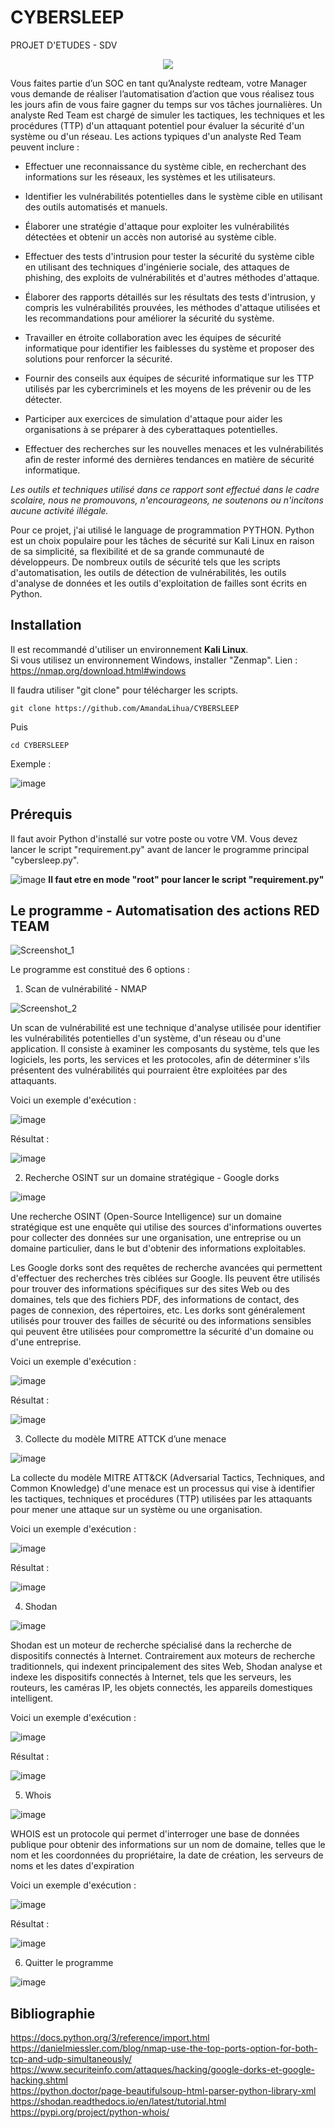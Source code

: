 # CYBERSLEEP
PROJET D'ETUDES - SDV 

<p align="center">
  <img src="https://user-images.githubusercontent.com/60131013/227723653-cee18b3e-319b-4831-9edc-a21a5fb5e014.png" />
</p>

Vous faites partie d’un SOC en tant qu’Analyste redteam, votre Manager vous demande de réaliser l’automatisation d’action que vous réalisez tous les jours afin de vous faire gagner du temps sur vos tâches journalières.
Un analyste Red Team est chargé de simuler les tactiques, les techniques et les procédures (TTP) d'un attaquant potentiel pour évaluer la sécurité d'un système ou d'un réseau. Les actions typiques d'un analyste Red Team peuvent inclure :
- Effectuer une reconnaissance du système cible, en recherchant des informations sur les réseaux, les systèmes et les utilisateurs.

- Identifier les vulnérabilités potentielles dans le système cible en utilisant des outils automatisés et manuels.

- Élaborer une stratégie d'attaque pour exploiter les vulnérabilités détectées et obtenir un accès non autorisé au système cible.
- Effectuer des tests d'intrusion pour tester la sécurité du système cible en utilisant des techniques d'ingénierie sociale, des attaques de phishing, des exploits de  vulnérabilités et d'autres méthodes d'attaque.
- Élaborer des rapports détaillés sur les résultats des tests d'intrusion, y compris les vulnérabilités prouvées, les méthodes d'attaque utilisées et les recommandations pour améliorer la sécurité du système.
- Travailler en étroite collaboration avec les équipes de sécurité informatique pour identifier les faiblesses du système et proposer des solutions pour renforcer la sécurité.
- Fournir des conseils aux équipes de sécurité informatique sur les TTP utilisés par les cybercriminels et les moyens de les prévenir ou de les détecter.
- Participer aux exercices de simulation d'attaque pour aider les organisations à se préparer à des cyberattaques potentielles.
- Effectuer des recherches sur les nouvelles menaces et les vulnérabilités afin de rester informé des dernières tendances en matière de sécurité informatique.


*Les outils et techniques utilisé dans ce rapport sont effectué dans le cadre scolaire, nous ne promouvons, n'encourageons, ne soutenons ou n'incitons aucune activité illégale.*

Pour ce projet, j'ai utilisé le language de programmation PYTHON.
Python est un choix populaire pour les tâches de sécurité sur Kali Linux en raison de sa simplicité, sa flexibilité et de sa grande communauté de développeurs. De nombreux outils de sécurité tels que les scripts d'automatisation, les outils de détection de vulnérabilités, les outils d'analyse de données et les outils d'exploitation de failles sont écrits en Python.

## Installation
Il est recommandé d'utiliser un environnement **Kali Linux**.   
Si vous utilisez un environnement Windows, installer "Zenmap". Lien : https://nmap.org/download.html#windows

Il faudra utiliser "git clone" pour télécharger les scripts.
<pre><code>git clone https://github.com/AmandaLihua/CYBERSLEEP</code></pre>
Puis
<pre><code>cd CYBERSLEEP </code></pre>

Exemple :

![image](https://user-images.githubusercontent.com/60131013/227732750-925b28f6-7979-4190-88d4-649c3d503a93.png)


## Prérequis 
Il faut avoir Python d'installé sur votre poste ou votre VM.
Vous devez lancer le script "requirement.py" avant de lancer le programme principal "cybersleep.py".

![image](https://user-images.githubusercontent.com/60131013/227732944-6d4983a1-db94-476a-b6f4-e5292528de69.png)  **Il faut etre en mode "root" pour lancer le script "requirement.py"**


## Le programme - Automatisation des actions RED TEAM

![Screenshot_1](https://user-images.githubusercontent.com/60131013/227724419-9178dc06-69f5-4aac-8343-0a1397a9a396.png)

Le programme est constitué des 6 options :
1. Scan de vulnérabilité - NMAP

![Screenshot_2](https://user-images.githubusercontent.com/60131013/227724651-665fb5d6-f978-4ba6-a645-cb9be5277905.png)

Un scan de vulnérabilité est une technique d'analyse utilisée pour identifier les vulnérabilités potentielles d'un système, d'un réseau ou d'une application. Il consiste à examiner les composants du système, tels que les logiciels, les ports, les services et les protocoles, afin de déterminer s'ils présentent des vulnérabilités qui pourraient être exploitées par des attaquants.

Voici un exemple d'exécution : 

![image](https://user-images.githubusercontent.com/60131013/227728385-171c4abb-9455-44b1-8aee-423cc85455b8.png)

Résultat :

![image](https://user-images.githubusercontent.com/60131013/227728476-cb72c7ff-d849-4272-bd73-95ec64b8af23.png)


2. Recherche OSINT sur un domaine stratégique - Google dorks

![image](https://user-images.githubusercontent.com/60131013/227724707-3df07dea-c522-4267-a278-9f8efcc4654e.png)

Une recherche OSINT (Open-Source Intelligence) sur un domaine stratégique est une enquête qui utilise des sources d'informations ouvertes pour collecter des données sur une organisation, une entreprise ou un domaine particulier, dans le but d'obtenir des informations exploitables.

Les Google dorks sont des requêtes de recherche avancées qui permettent d'effectuer des recherches très ciblées sur Google. Ils peuvent être utilisés pour trouver des informations spécifiques sur des sites Web ou des domaines, tels que des fichiers PDF, des informations de contact, des pages de connexion, des répertoires, etc. Les dorks sont généralement utilisés pour trouver des failles de sécurité ou des informations sensibles qui peuvent être utilisées pour compromettre la sécurité d'un domaine ou d'une entreprise.

Voici un exemple d'exécution : 

![image](https://user-images.githubusercontent.com/60131013/227729090-313edf33-2166-4b88-96e9-dbc7ad496844.png)

Résultat :

![image](https://user-images.githubusercontent.com/60131013/227729119-a30f556a-93fb-4c12-a383-ede580f91044.png)

3. Collecte du modèle MITRE ATTCK d’une menace

![image](https://user-images.githubusercontent.com/60131013/227724723-2d4e2f78-f5f5-4aaa-8d40-059915ca9e7d.png)

La collecte du modèle MITRE ATT&CK (Adversarial Tactics, Techniques, and Common Knowledge) d'une menace est un processus qui vise à identifier les tactiques, techniques et procédures (TTP) utilisées par les attaquants pour mener une attaque sur un système ou une organisation. 

Voici un exemple d'exécution : 

![image](https://user-images.githubusercontent.com/60131013/227729161-204c389d-08d1-4edb-9c58-3ffb3b3078d3.png)

Résultat :

![image](https://user-images.githubusercontent.com/60131013/227729200-560b1f12-b7e1-4085-b842-bec3a97954e3.png)

4. Shodan

![image](https://user-images.githubusercontent.com/60131013/227724744-135909e9-773f-49cd-9548-22aee989f42a.png)

Shodan est un moteur de recherche spécialisé dans la recherche de dispositifs connectés à Internet. Contrairement aux moteurs de recherche traditionnels, qui indexent principalement des sites Web, Shodan analyse et indexe les dispositifs connectés à Internet, tels que les serveurs, les routeurs, les caméras IP, les objets connectés, les appareils domestiques intelligent.

Voici un exemple d'exécution : 

![image](https://user-images.githubusercontent.com/60131013/227729398-47746774-34e7-4742-a707-f2bbc19e8f22.png)

Résultat :

![image](https://user-images.githubusercontent.com/60131013/227733621-b02b7c73-cd1a-4d49-a56f-20449b0ef43a.png)

5. Whois

![image](https://user-images.githubusercontent.com/60131013/227724770-4c8c717a-f12f-4864-a892-3c5b375e75c7.png)

WHOIS est un protocole qui permet d'interroger une base de données publique pour obtenir des informations sur un nom de domaine, telles que le nom et les coordonnées du propriétaire, la date de création, les serveurs de noms et les dates d'expiration

Voici un exemple d'exécution : 

![image](https://user-images.githubusercontent.com/60131013/227729456-6f0f80be-7a69-497d-9fd2-ed3b80c67d6a.png)

Résultat :

![image](https://user-images.githubusercontent.com/60131013/227733658-5ae23b1c-d779-4ef8-9a98-722dcd42c191.png)

6. Quitter le programme

![image](https://user-images.githubusercontent.com/60131013/227729500-cc2d62bc-ed25-4a3d-a661-e65101a49c4a.png)


## Bibliographie
https://docs.python.org/3/reference/import.html    
https://danielmiessler.com/blog/nmap-use-the-top-ports-option-for-both-tcp-and-udp-simultaneously/     
https://www.securiteinfo.com/attaques/hacking/google-dorks-et-google-hacking.shtml    
https://python.doctor/page-beautifulsoup-html-parser-python-library-xml    
https://shodan.readthedocs.io/en/latest/tutorial.html     
https://pypi.org/project/python-whois/  

